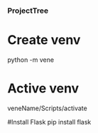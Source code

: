 ### ProjectTree

# Create venv  
python -m vene <veneName>

# Active venv
veneName/Scripts/activate

#Install Flask
pip install flask
